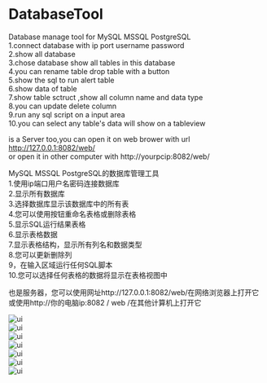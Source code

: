 # DatabaseTool
Database manage tool for MySQL MSSQL PostgreSQL  
1.connect database with ip port username password  
2.show all database   
3.chose database show all tables in this database  
4.you can rename table drop table with a button   
5.show the sql to run alert table  
6.show data of table  
7.show table sctruct ,show all column name and data type   
8.you can update delete column   
9.run any sql script on a input area   
10.you can select any table's data will show on a tableview  
  
is a Server too,you can open it on web brower with url http://127.0.0.1:8082/web/  
or open it in other computer with  http://yourpcip:8082/web/  


MySQL MSSQL PostgreSQL的数据库管理工具  
1.使用ip端口用户名密码连接数据库  
2.显示所有数据库  
3.选择数据库显示该数据库中的所有表  
4.您可以使用按钮重命名表格或删除表格  
5.显示SQL运行结果表格  
6.显示表格数据  
7.显示表格结构，显示所有列名和数据类型  
8.您可以更新删除列  
9，在输入区域运行任何SQL脚本  
10.您可以选择任何表格的数据将显示在表格视图中  
  
也是服务器，您可以使用网址http://127.0.0.1:8082/web/在网络浏览器上打开它  
或使用http://你的电脑ip:8082 / web /在其他计算机上打开它  


![ui](https://github.com/zzxap/DatabaseTool/blob/master/images/1.png)  
![ui](https://github.com/zzxap/DatabaseTool/blob/master/images/2.png)  
![ui](https://github.com/zzxap/DatabaseTool/blob/master/images/3.png)  
![ui](https://github.com/zzxap/DatabaseTool/blob/master/images/4.png)  
![ui](https://github.com/zzxap/DatabaseTool/blob/master/images/5.png)  
![ui](https://github.com/zzxap/DatabaseTool/blob/master/images/6.png)  
![ui](https://github.com/zzxap/DatabaseTool/blob/master/images/7.png)  

